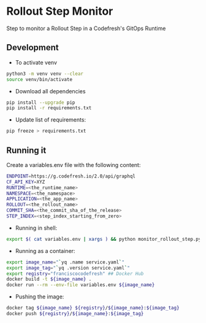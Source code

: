 # Rollout Step Monitor

Step to monitor a Rollout Step in a Codefresh's GitOps Runtime

## Development

-   To activate venv

```sh
python3 -m venv venv --clear
source venv/bin/activate
```

-   Download all dependencies

```sh
pip install --upgrade pip
pip install -r requirements.txt
```

-   Update list of requirements:

```sh
pip freeze > requirements.txt
```

## Running it

Create a variables.env file with the following content:

```sh
ENDPOINT=https://g.codefresh.io/2.0/api/graphql
CF_API_KEY=XYZ
RUNTIME=<the_runtime_name>
NAMESPACE=<the_namespace>
APPLICATION=<the_app_name>
ROLLOUT=<the_rollout_name>
COMMIT_SHA=<the_commit_sha_of_the_release>
STEP_INDEX=<step_index_starting_from_zero>
```

-   Running in shell:

```sh
export $( cat variables.env | xargs ) && python monitor_rollout_step.py
```

-   Running as a container:

```sh
export image_name="`yq .name service.yaml`"
export image_tag="`yq .version service.yaml`"
export registry="franciscocodefresh" ## Docker Hub
docker build -t ${image_name} .
docker run --rm --env-file variables.env ${image_name}
```

-   Pushing the image:

```sh
docker tag ${image_name} ${registry}/${image_name}:${image_tag}
docker push ${registry}/${image_name}:${image_tag}
```
